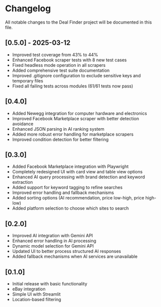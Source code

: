 # Changelog

All notable changes to the Deal Finder project will be documented in this file.

## [0.5.0] - 2025-03-12
- Improved test coverage from 43% to 44%
- Enhanced Facebook scraper tests with 8 new test cases
- Fixed headless mode operation in all scrapers
- Added comprehensive test suite documentation
- Improved .gitignore configuration to exclude sensitive keys and temporary files
- Fixed all failing tests across modules (61/61 tests now pass)

## [0.4.0]
- Added Newegg integration for computer hardware and electronics
- Improved Facebook Marketplace scraper with better detection avoidance
- Enhanced JSON parsing in AI ranking system
- Added more robust error handling for marketplace scrapers
- Improved condition detection for better filtering

## [0.3.0]
- Added Facebook Marketplace integration with Playwright
- Completely redesigned UI with card view and table view options
- Enhanced AI query processing with brand detection and keyword extraction
- Added support for keyword tagging to refine searches
- Improved error handling and fallback mechanisms
- Added sorting options (AI recommendation, price low-high, price high-low)
- Added platform selection to choose which sites to search

## [0.2.0]
- Improved AI integration with Gemini API
- Enhanced error handling in AI processing
- Dynamic model selection for Gemini API
- Updated UI to better process structured AI responses
- Added fallback mechanisms when AI services are unavailable

## [0.1.0]
- Initial release with basic functionality
- eBay integration
- Simple UI with Streamlit
- Location-based filtering 